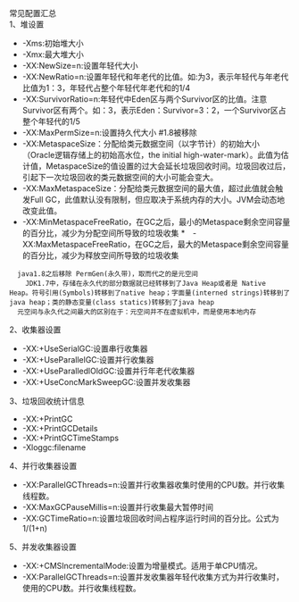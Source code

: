 常见配置汇总  
1、堆设置  
   * -Xms:初始堆大小
   * -Xmx:最大堆大小
   * -XX:NewSize=n:设置年轻代大小
   * -XX:NewRatio=n:设置年轻代和年老代的比值。如:为3，表示年轻代与年老代比值为1：3，年轻代占整个年轻代年老代和的1/4
   * -XX:SurvivorRatio=n:年轻代中Eden区与两个Survivor区的比值。注意Survivor区有两个。如：3，表示Eden：Survivor=3：2，一个Survivor区占整个年轻代的1/5
   * -XX:MaxPermSize=n:设置持久代大小  #1.8被移除
   * -XX:MetaspaceSize：分配给类元数据空间（以字节计）的初始大小（Oracle逻辑存储上的初始高水位，the initial high-water-mark）。此值为估计值，MetaspaceSize的值设置的过大会延长垃圾回收时间。垃圾回收过后，引起下一次垃圾回收的类元数据空间的大小可能会变大。
   * -XX:MaxMetaspaceSize：分配给类元数据空间的最大值，超过此值就会触发Full GC，此值默认没有限制，但应取决于系统内存的大小。JVM会动态地改变此值。
   * -XX:MinMetaspaceFreeRatio，在GC之后，最小的Metaspace剩余空间容量的百分比，减少为分配空间所导致的垃圾收集
   *　-XX:MaxMetaspaceFreeRatio，在GC之后，最大的Metaspace剩余空间容量的百分比，减少为释放空间所导致的垃圾收集
   >
      java1.8之后移除 PermGen(永久带)，取而代之的是元空间
        JDK1.7中，存储在永久代的部分数据就已经转移到了Java Heap或者是 Native Heap。符号引用(Symbols)转移到了native heap；字面量(interned strings)转移到了java heap；类的静态变量(class statics)转移到了java heap
      元空间与永久代之间最大的区别在于：元空间并不在虚拟机中，而是使用本地内存  


2、收集器设置
   * -XX:+UseSerialGC:设置串行收集器
   * -XX:+UseParallelGC:设置并行收集器
   * -XX:+UseParalledlOldGC:设置并行年老代收集器
   * -XX:+UseConcMarkSweepGC:设置并发收集器  
   
3、垃圾回收统计信息
   * -XX:+PrintGC
   * -XX:+PrintGCDetails
   * -XX:+PrintGCTimeStamps
   * -Xloggc:filename

4、并行收集器设置
   * -XX:ParallelGCThreads=n:设置并行收集器收集时使用的CPU数。并行收集线程数。
   * -XX:MaxGCPauseMillis=n:设置并行收集最大暂停时间
   * -XX:GCTimeRatio=n:设置垃圾回收时间占程序运行时间的百分比。公式为1/(1+n)

5、并发收集器设置
   * -XX:+CMSIncrementalMode:设置为增量模式。适用于单CPU情况。
   * -XX:ParallelGCThreads=n:设置并发收集器年轻代收集方式为并行收集时，使用的CPU数。并行收集线程数。